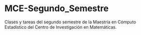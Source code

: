 # MCE-Segundo_Semestre
Clases y tareas del segundo semestre de la Maestría en Cómputo Estadístico del Centro de Investigación en Matemáticas.
